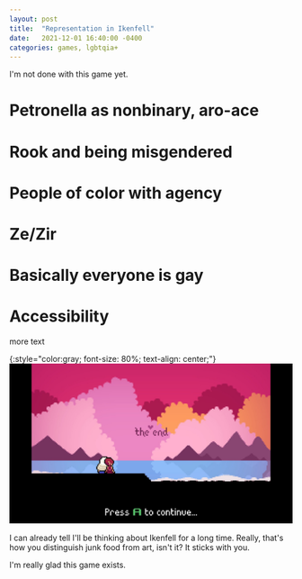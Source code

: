 ```yaml
---
layout: post
title:  "Representation in Ikenfell"
date:   2021-12-01 16:40:00 -0400
categories: games, lgbtqia+
---
```


I'm not done with this game yet.

<!--more-->


# Petronella as nonbinary, aro-ace

# Rook and being misgendered

# People of color with agency

# Ze/Zir

# Basically everyone is gay

# Accessibility

more text

{:style="color:gray; font-size: 80%; text-align: center;"}
<img src="/assets/images/ikenfell/the-end.jpg" alt="Ending title card">

I can already tell I'll be thinking about Ikenfell for a long time. Really, that's how you distinguish junk food from art, isn't it? It sticks with you.

I'm really glad this game exists.
